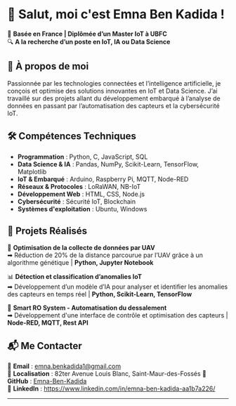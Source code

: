 # 👋 Salut, moi c'est Emna Ben Kadida !  

📍 **Basée en France | Diplômée d’un Master IoT à UBFC**  
🔍 **A la recherche d’un poste en IoT, IA ou Data Science**  

## 🚀 À propos de moi  
Passionnée par les technologies connectées et l’intelligence artificielle, je conçois et optimise des solutions innovantes en IoT et Data Science. J’ai travaillé sur des projets allant du développement embarqué à l’analyse de données en passant par l’automatisation des capteurs et la cybersécurité IoT.  

## 🛠️ Compétences Techniques  
- **Programmation** : Python, C, JavaScript, SQL  
- **Data Science & IA** : Pandas, NumPy, Scikit-Learn, TensorFlow, Matplotlib  
- **IoT & Embarqué** : Arduino, Raspberry Pi, MQTT, Node-RED  
- **Réseaux & Protocoles** : LoRaWAN, NB-IoT  
- **Développement Web** : HTML, CSS, Node.js  
- **Cybersécurité** : Sécurité IoT, Blockchain  
- **Systèmes d'exploitation** : Ubuntu, Windows  

## 🔬 Projets Réalisés  
📡 **Optimisation de la collecte de données par UAV**  
➡ Réduction de 20% de la distance parcourue par l’UAV grâce à un algorithme génétique | **Python, Jupyter Notebook**  

📊 **Détection et classification d’anomalies IoT**  
➡ Développement d’un modèle d’IA pour analyser et identifier les anomalies des capteurs en temps réel | **Python, Scikit-Learn, TensorFlow**  

🔧 **Smart RO System - Automatisation du dessalement**  
➡ Développement d'une interface de contrôle et optimisation des capteurs | **Node-RED, MQTT, Rest API**  

## 📬 Me Contacter  
📩 **Email** : emna.benkadida1@gmail.com  
📍 **Localisation** : 82ter Avenue Louis Blanc, Saint-Maur-des-Fossés 
💼 **GitHub** : [Emna-Ben-Kadida](https://github.com/Emna-Ben-Kadida)  
💼 **LinkedIn** : https://www.linkedin.com/in/emna-ben-kadida-aa1b7a226/

---
